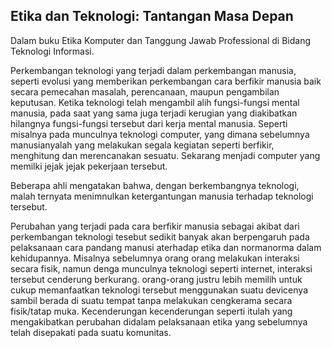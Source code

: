 ## Etika dan Teknologi: Tantangan Masa Depan

Dalam buku Etika Komputer dan Tanggung Jawab Professional di Bidang Teknologi Informasi.

Perkembangan teknologi yang terjadi dalam perkembangan manusia, seperti evolusi yang memberikan perkembangan cara berfikir manusia baik secara pemecahan masalah, perencanaan, maupun pengambilan keputusan. Ketika teknologi telah mengambil alih fungsi-fungsi mental manusia, pada saat yang sama juga terjadi kerugian yang diakibatkan hilangnya fungsi-fungsi tersebut dari kerja mental manusia. Seperti misalnya pada munculnya teknologi computer, yang dimana sebelumnya manusianyalah yang melakukan segala kegiatan seperti berfikir, menghitung dan merencanakan sesuatu. Sekarang menjadi computer yang memilki jejak jejak pekerjaan tersebut. 

Beberapa ahli mengatakan bahwa, dengan berkembangnya teknologi, malah ternyata menimnulkan ketergantungan manusia terhadap teknologi tersebut. 

Perubahan yang terjadi pada cara berfikir manusia sebagai akibat dari perkembangan teknologi tesebut sedikit banyak akan berpengaruh pada pelaksanaan cara pandang manusi aterhadap etika dan normanorma dalam kehidupannya. Misalnya sebelumnya orang orang melakukan interaksi secara fisik, namun denga munculnya teknologi seperti internet, interaksi tersebut cenderung berkurang. orang-orang justru lebih memilih untuk cukup memanfaatkan teknologi tersebut menggunakan suatu devicenya sambil berada di suatu tempat tanpa melakukan cengkerama secara fisik/tatap muka. Kecenderungan kecenderungan seperti itulah yang mengakibatkan perubahan didalam pelaksanaan etika yang sebelumnya telah disepakati pada suatu komunitas. 
